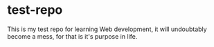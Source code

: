 # test-repo

This is my test repo for learning Web development, it will undoubtably become a mess, for that is it's purpose in life.
